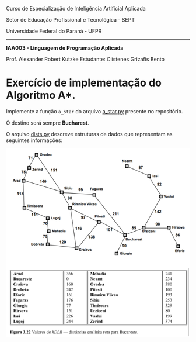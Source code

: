 Curso de Especialização de Inteligência Artificial Aplicada

Setor de Educação Profissional e Tecnológica - SEPT

Universidade Federal do Paraná - UFPR

---

**IAA003 - Linguagem de Programação Aplicada**

Prof. Alexander Robert Kutzke
Estudante: Clístenes Grizafis Bento

# Exercício de implementação do Algoritmo A*.

Implemente a função `a_star` do arquivo [a_star.py](a_star.py) presente no repositório.

O destino será sempre **Bucharest**.

O arquivo [dists.py](dists.py) descreve estruturas de dados que representam as
seguintes informações:

![mapa](img/map_info.png)
